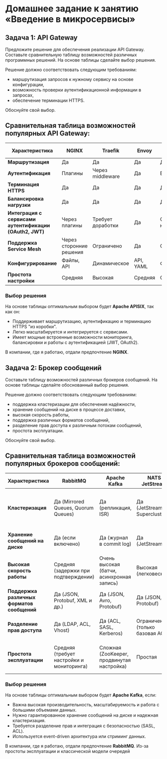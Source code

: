
# Домашнее задание к занятию «Введение в микросервисы»

## Задача 1: API Gateway 

Предложите решение для обеспечения реализации API Gateway. Составьте сравнительную таблицу возможностей различных программных решений. На основе таблицы сделайте выбор решения.

Решение должно соответствовать следующим требованиям:
- маршрутизация запросов к нужному сервису на основе конфигурации,
- возможность проверки аутентификационной информации в запросах,
- обеспечение терминации HTTPS.

Обоснуйте свой выбор.

## Cравнительная таблица возможностей популярных API Gateway:  

| Характеристика          | NGINX | Traefik | Envoy | HAProxy | Apache APISIX |
|------------------------|---------------|---------|-------|---------|---------------|
| **Маршрутизация**      | Да | Да | Да | Да | Да |
| **Аутентификация**     | Плагины | Через middleware | Да | Вручную | Да |
| **Терминация HTTPS**   | Да | Да | Да | Да | Да |
| **Балансировка нагрузки** | Да | Да | Да | Да | Да |
| **Интеграция с сервисами аутентификации (OAuth2, JWT)** | Через плагины | Требует доработки | Да | Сложная настройка | Да |
| **Поддержка Service Mesh** | Через сторонние решения | Ограничено | Да | Ограничено | Да |
| **Конфигурирование** | Файлы, API| Динамическое | API, YAML | Файлы | API, YAML |
| **Простота настройки** | Средняя | Высокая | Средняя | Средняя | Средняя |

### Выбор решения
На основе таблицы оптимальным выбором будет **Apache APISIX**, так как он:  
- Поддерживает маршрутизацию, аутентификацию и терминацию HTTPS "из коробки".
- Легко масштабируется и интегрируется с сервисами.
- Имеет мощные встроенные возможности мониторинга, балансировки и работы с аутентификацией (JWT, OAuth2).

В компании, где я работаю, отдали предпочтение **NGINX**.

## Задача 2: Брокер сообщений

Составьте таблицу возможностей различных брокеров сообщений. На основе таблицы сделайте обоснованный выбор решения.

Решение должно соответствовать следующим требованиям:
- поддержка кластеризации для обеспечения надёжности,
- хранение сообщений на диске в процессе доставки,
- высокая скорость работы,
- поддержка различных форматов сообщений,
- разделение прав доступа к различным потокам сообщений,
- простота эксплуатации.

Обоснуйте свой выбор.

## Cравнительная таблица возможностей популярных брокеров сообщений:  

| Характеристика                     | RabbitMQ          | Apache Kafka      | NATS JetStream  | ActiveMQ Artemis | Redis Streams |
|-------------------------------------|-------------------|-------------------|-----------------|------------------|---------------|
| **Кластеризация**                   | Да (Mirrored Queues, Quorum Queues) | Да (репликация, ISR) | Да (JetStream, Supercluster) | Да (Master-Slave, Network of Brokers) | Да (Sentinel, Cluster Mode) |
| **Хранение сообщений на диске**      | Да (если включено) | Да (журнал в commit log) | Да (JetStream) | Да (Journal + KahaDB) | Да (RDB/AOF) |
| **Высокая скорость работы**          | Средняя (задержки при подтверждении) | Очень высокая (батчи, асинхронная запись) | Высокая (легковесный) | Средняя | Высокая (но не для больших объемов) |
| **Поддержка различных форматов сообщений** | Да (JSON, Protobuf, XML и др.) | Да (JSON, Avro, Protobuf) | Да (JSON, Protobuf) | Да (JSON, XML, Protobuf) | Да (JSON, MsgPack) |
| **Разделение прав доступа**          | Да (LDAP, ACL, Vhost) | Да (ACL, SASL, Kerberos) | Ограниченно (только базовая ACL) | Да (JAAS, LDAP, ACL) | Ограниченно (простые ACL) |
| **Простота эксплуатации**            | Средняя (требует настройки и мониторинга) | Сложная (ZooKeeper, продвинутая настройка) | Простая | Средняя (но проще, чем Kafka) | Очень простая |


### Выбор решения  
На основе таблицы оптимальным выбором будет **Apache Kafka**, если:  
- Важна высокая производительность, масштабируемость и работа с большими объемами данных.  
- Нужно гарантированное хранение сообщений на диске и надежная кластеризация.  
- Требуется разделение прав и интеграция с безопасностью (SASL, ACL).  
- Используется event-driven архитектура или стриминг данных.  

В компании, где я работаю, отдали предпочтение **RabbitMQ**. Из-за простоты эксплуатации и классической модели очередей